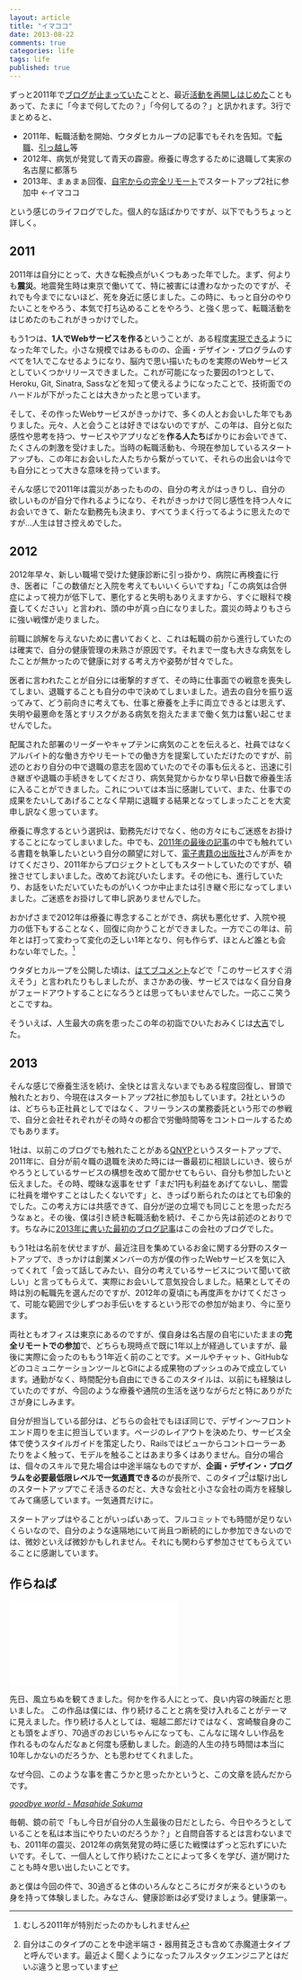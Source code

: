 ```yaml
---
layout: article
title: "イマココ"
date: 2013-08-22
comments: true
categories: life
tags: life
published: true
---
```


ずっと2011年で[ブログが止まっていた](/2011/08/11/uhloop)ことと、最近[活動を再開しはじめた](/2013/08/07/alfred2-font-awesome-workflow)こともあって、たまに「今まで何してたの？」「今何してるの？」と訊かれます。3行でまとめると、

- 2011年、転職活動を開始、ウタダヒカループの記事でもそれを告知。で[転職](http://instagram.com/p/XpgMn/)、[引っ越し](http://instagram.com/p/RUp_o/)等
- 2012年、病気が発覚して青天の霹靂。療養に専念するために退職して実家の名古屋に都落ち
- 2013年、まぁまぁ回復、[自宅からの完全リモート](http://instagram.com/p/cSHirgFN1M/)でスタートアップ2社に参加中 ←イマココ

という感じのライフログでした。個人的な話ばかりですが、以下でもうちょっと詳しく。

<!-- READMORE -->

## 2011

2011年は自分にとって、大きな転換点がいくつもあった年でした。まず、何よりも**震災**。地震発生時は東京で働いてて、特に被害には遭わなかったのですが、それでも今までにないほど、死を身近に感じました。この時に、もっと自分のやりたいことをやろう、本気で打ち込めることをやろう、と強く思って、転職活動をはじめたのもこれがきっかけでした。

もう1つは、**1人でWebサービスを作る**ということが、ある程度[実現できる](/2011/05/09/ruby-heroku-web-app-development-tips-matome)ようになった年でした。小さな規模ではあるものの、企画・デザイン・プログラムのすべてを1人でこなせるようになり、脳内で思い描いたものを実際のWebサービスとしていくつかリリースできました。これが可能になった要因の1つとして、Heroku, Git, Sinatra, Sassなどを知って使えるようになったことで、技術面でのハードルが下がったことは大きかったと思っています。

そして、その作ったWebサービスがきっかけで、多くの人とお会いした年でもありました。元々、人と会うことは好きではないのですが、この年は、自分と似た感性や思考を持つ、サービスやアプリなどを**作る人たち**ばかりにお会いできて、たくさんの刺激を受けました。当時の転職活動も、今現在参加しているスタートアップも、この年にお会いした人たちから繋がっていて、それらの出会いは今でも自分にとって大きな意味を持っています。

そんな感じで2011年は震災があったものの、自分の考えがはっきりし、自分の欲しいものが自分で作れるようになり、それがきっかけで同じ感性を持つ人々にお会いできて、新たな勤務先も決まり、すべてうまく行ってるように思えたのですが…人生は甘さ控えめでした。

## 2012

2012年早々、新しい職場で受けた健康診断に引っ掛かり、病院に再検査に行き、医者に「この数値だと入院を考えてもいいくらいですね」「この病気は合併症によって視力が低下して、悪化すると失明もありえますから、すぐに眼科で検査してください」と言われ、頭の中が真っ白になりました。震災の時よりもさらに強い戦慄が走りました。

前職に誤解を与えないために書いておくと、これは転職の前から進行していたのは確実で、自分の健康管理の未熟さが原因です。それまで一度も大きな病気をしたことが無かったので健康に対する考え方や姿勢が甘々でした。

医者に言われたことが自分には衝撃的すぎて、その時に仕事面での戦意を喪失してしまい、退職することも自分の中で決めてしまいました。過去の自分を振り返ってみて、どう前向きに考えても、仕事と療養を上手に両立できるとは思えず、失明や最悪命を落とすリスクがある病気を抱えたままで働く気力は奮い起こせませんでした。

配属された部署のリーダーやキャプテンに病気のことを伝えると、社員ではなくアルバイト的な働き方やリモートでの働き方を提案していただけたのですが、前述のとおり自分の中で退職の意志を固めていたのでその事も伝えると、迅速に引き継ぎや退職の手続きをしてくださり、病気発覚からかなり早い日数で療養生活に入ることができました。これについては本当に感謝していて、また、仕事での成果をたいしてあげることなく早期に退職する結果となってしまったことを大変申し訳なく思っています。

療養に専念するという選択は、勤務先だけでなく、他の方々にもご迷惑をお掛けすることになってしまいました。中でも、[2011年の最後の記事](/2011/08/11/uhloop)の中でも触れている書籍を執筆したいという自分の願望に対して、[電子書籍の出版社](http://tatsu-zine.com/)さんが声をかけてくださり、2011年からプロジェクトとしてもスタートしていたのですが、頓挫させてしまいました。改めてお詫びいたします。その他にも、進行していたり、お話をいただいていたものがいくつか中止または引き継ぐ形になってしまいました。ご迷惑をお掛けして申し訳ありませんでした。

おかげさまで2012年は療養に専念することができ、病状も悪化せず、入院や視力の低下もすることなく、回復に向かうことができました。一方でこの年は、前年とは打って変わって変化の乏しい1年となり、何も作らず、ほとんど誰とも会わない年でした。[^1]

[^1]: むしろ2011年が特別だったのかもしれません

ウタダヒカループを公開した頃は、[はてブコメント](http://b.hatena.ne.jp/entry/uhloop.com/)などで「このサービスすぐ消えそう」と言われたりもしましたが、まさかあの後、サービスではなく自分自身がフェードアウトすることになろうとは思ってもいませんでした。一応ここ笑うとこですね。

そういえば、人生最大の病を患ったこの年の初詣でひいたおみくじは[大吉](http://instagram.com/p/eGSp_/)でした。

## 2013

そんな感じで療養生活を続け、全快とは言えないまでもある程度回復し、冒頭で触れたとおり、今現在はスタートアップ2社に参加もしています。2社というのは、どちらも正社員としてではなく、フリーランスの業務委託という形での参戦で、自分と会社それぞれがその時々の都合で労働時間等をコントロールするためでもあります。

1社は、以前このブログでも触れたことがある[QNYP](http://about.qnyp.com/)というスタートアップで、2011年に、自分が前々職の退職を決めた時には一番最初に相談しにいき、彼らがやろうとしているサービスの構想を改めて聞かせてもらい、自分も参加したいと伝えました。その時、曖昧な返事をせず「まだ1円も利益をあげてないし、闇雲に社員を増やすことはしたくないです」と、きっぱり断られたのはとても印象的でした。この考え方には共感できて、自分が逆の立場でも同じことを思っただろうなぁと。その後、僕は引き続き転職活動を続け、そこから先は前述のとおりです。ちなみに[2013年に書いた最初のブログ記事](http://blog.qnyp.com/2013/05/28/pull-request-for-github-beginners/)はこの会社のブログでした。

もう1社は名前を伏せますが、最近注目を集めているお金に関する分野のスタートアップで、きっかけは創業メンバーの方が僕の作ったWebサービスを気に入ってくれて「会って話してみたい、自分の考えているサービスについて聞いて欲しい」と言ってもらえて、実際にお会いして意気投合しました。結果としてその時は別の転職先を選んだのですが、2012年の夏頃にも再度声をかけてくださって、可能な範囲で少しずつお手伝いをするという形での参加が始まり、今に至ります。

両社ともオフィスは東京にあるのですが、僕自身は名古屋の自宅にいたままの**完全リモートでの参加**で、どちらも現時点で既に1年以上が経過していますが、最後に実際に会ったのももう1年近く前のことです。メールやチャット、GitHubなどのコミュニケーションツールとGitによる成果物のプッシュのみで成立しています。通勤がなく、時間配分も自由にできるこのスタイルは、以前にも経験はしていたのですが、今回のような療養や通院の生活を送りながらだと特にありがたさが身にしみます。

自分が担当している部分は、どちらの会社でもほぼ同じで、デザイン〜フロントエンド周りを主に担当しています。ページのレイアウトを決めたり、サービス全体で使うスタイルガイドを策定したり、Railsではビューからコントローラーあたりをよく触って、モデルを触ることはあまり多くはありません。自分の場合は、個々のスキルで見た場合は中途半端なものですが、**企画・デザイン・プログラムを必要最低限レベルで一気通貫できる**のが長所で、このタイプ[^2]は駆け出しのスタートアップでこそ活きるのだと、大きな会社と小さな会社の両方を経験してみて痛感しています。一気通貫だけに。

[^2]: 自分はこのタイプのことを中途半端さ・器用貧乏さも含めて赤魔道士タイプと呼んでいます。最近よく聞くようになったフルスタックエンジニアとはだいぶ違うと思っています

スタートアップはやることがいっぱいあって、フルコミットでも時間が足りないくらいなので、自分のような遠隔地にいて尚且つ断続的にしか参加できないのでは、微妙といえば微妙かもしれません。それにも関わらず参加させてもらえていることに感謝しています。


## 作らねば

<iframe src="//instagram.com/p/cnx7ZkFNzn/embed/" frameborder="0" scrolling="no" allowtransparency="true"></iframe>

先日、風立ちぬを観てきました。何かを作る人にとって、良い内容の映画だと思いました。
この作品は僕には、作り続けることと病を受け入れることがテーマに見えました。作り続ける人としては、堀越二郎だけではなく、宮崎駿自身のことも頭をよぎり、70過ぎのおじいちゃんになっても、こんなに瑞々しい作品を作れるものなんだなぁと何度も感動しました。創造的人生の持ち時間は本当に10年しかないのだろうか、とも思わせてくれました。

なぜ今回、このような事を書こうかと思ったかというと、この文章を読んだからです。

<cite>[goodbye world - Masahide Sakuma](http://masahidesakuma.net/2013/08/goodbye-world.html)</cite>

毎朝、鏡の前で「もし今日が自分の人生最後の日だとしたら、今日やろうとしていることを私は本当にやりたいのだろうか？」と自問自答するとは言わないまでも、2011年の震災、2012年の病気発覚の時に感じた戦慄はずっと忘れずにいたいです。そして、一個人として作り続けたことによって多くを学び、道が開けたことも時々思い出したいことです。

あと僕は今回の件で、30過ぎると体のいろんなところにガタが来るというのも身を持って体験しました。みなさん、健康診断は必ず受けましょう。健康第一。
